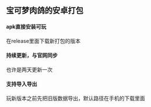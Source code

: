 ## 宝可梦肉鸽的安卓打包

#### apk直接安装可玩
在release里面下载新打包的版本
#### 持续更新，与官网同步
也许是两天更新一次
#### 支持导入导出
玩新版本之前先把旧版数据导出，默认路径在手机的下载里面